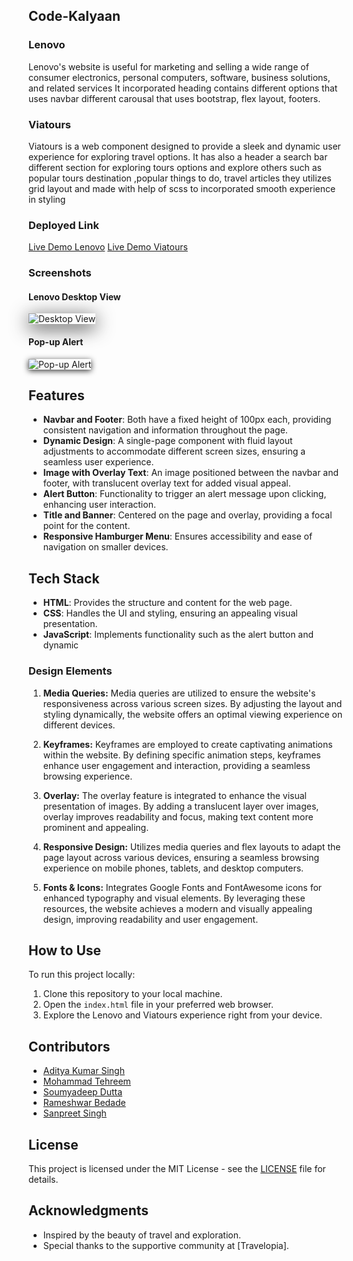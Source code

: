 ## Code-Kalyaan

### Lenovo

Lenovo's website is useful for marketing and selling a wide range of consumer electronics, personal computers, software, business solutions, and related services It incorporated heading contains different options that uses navbar different carousal that uses bootstrap, flex layout, footers.

### Viatours

Viatours is a web component designed to provide a sleek and dynamic user experience for exploring travel options. It has also a header a search bar different section for exploring tours options and explore others such as popular tours destination ,popular things to do, travel articles they utilizes grid layout and made with help of scss to incorporated smooth experience in styling

### Deployed Link

[Live Demo Lenovo](https://lenovo-code-kalyaan.netlify.app/)
[Live Demo Viatours](https://viatours-code-kalyaan.netlify.app/)

### Screenshots

#### Lenovo Desktop View

<img src="./assets/largeScreen.png" alt="Desktop View" style="box-shadow: 0px 6px 30px rgba(0, 0, 0, 0.8);">

#### Pop-up Alert

<img src="./assets/popup.png" alt="Pop-up Alert" style="box-shadow: 0px 2px 10px rgba(0, 0, 0, 0.8);">

## Features

- **Navbar and Footer**: Both have a fixed height of 100px each, providing consistent navigation and information throughout the page.
- **Dynamic Design**: A single-page component with fluid layout adjustments to accommodate different screen sizes, ensuring a seamless user experience.
- **Image with Overlay Text**: An image positioned between the navbar and footer, with translucent overlay text for added visual appeal.
- **Alert Button**: Functionality to trigger an alert message upon clicking, enhancing user interaction.
- **Title and Banner**: Centered on the page and overlay, providing a focal point for the content.
- **Responsive Hamburger Menu**: Ensures accessibility and ease of navigation on smaller devices.

## Tech Stack

- **HTML**: Provides the structure and content for the web page.
- **CSS**: Handles the UI and styling, ensuring an appealing visual presentation.
- **JavaScript**: Implements functionality such as the alert button and dynamic

### Design Elements

1. **Media Queries:**
   Media queries are utilized to ensure the website's responsiveness across various screen sizes. By adjusting the layout and styling dynamically, the website offers an optimal viewing experience on different devices.

2. **Keyframes:**
   Keyframes are employed to create captivating animations within the website. By defining specific animation steps, keyframes enhance user engagement and interaction, providing a seamless browsing experience.

3. **Overlay:**
   The overlay feature is integrated to enhance the visual presentation of images. By adding a translucent layer over images, overlay improves readability and focus, making text content more prominent and appealing.
4. **Responsive Design:**
   Utilizes media queries and flex layouts to adapt the page layout across various devices, ensuring a seamless browsing experience on mobile phones, tablets, and desktop computers.

5. **Fonts & Icons:**
   Integrates Google Fonts and FontAwesome icons for enhanced typography and visual elements. By leveraging these resources, the website achieves a modern and visually appealing design, improving readability and user engagement.

## How to Use

To run this project locally:

1. Clone this repository to your local machine.
2. Open the `index.html` file in your preferred web browser.
3. Explore the Lenovo and Viatours experience right from your device.

## Contributors

- [Aditya Kumar Singh](https://github.com/adityaks-lts)
- [Mohammad Tehreem](https://github.com/mohammadtehreem)
- [Soumyadeep Dutta](https://github.com/soumyadeepdutta7)
- [Rameshwar Bedade](https://github.com/rambedade)
- [Sanpreet Singh](https://github.com/Sanpreet0415)

## License

This project is licensed under the MIT License - see the [LICENSE](LICENSE) file for details.

## Acknowledgments

- Inspired by the beauty of travel and exploration.
- Special thanks to the supportive community at [Travelopia].
